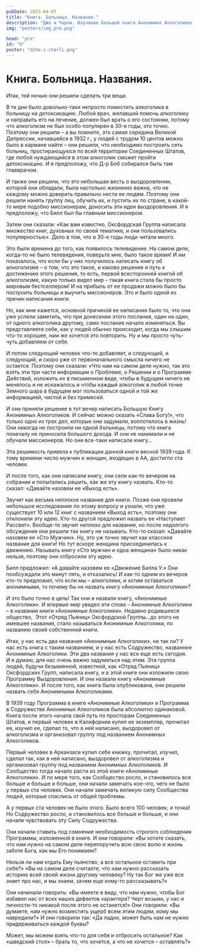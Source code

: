 ```yaml
---
pubDate: 2023-04-07
title: "Книга. Больница. Названия."
description: "Джо и Чарли. Изучение Большой книги Анонимных Алкоголиков. (005) "
img: "posters/img_pre.png"

head: "pre"
id: "6"
poster: "dzho-i-charli.png"
---
```


# Книга. Больница. Названия.

Итак, той ночью они решили сделать три вещи.

В те дни было довольно-таки непросто поместить алкоголика в больницу на детоксикацию. Любой врач, желавший помочь алкоголику и направить его на лечение, должен был врать о его состоянии, потому что алкоголизм не был особо популярен в 30-е годы, это точно. Поэтому они решили – а вы помните, это самая середина Великой Депрессии, начавшейся в 1932 г., у людей с трудом 10 центов можно было в кармане найти – они решили, что необходимо построить сеть больниц, простирающуюся по всей территории Соединенных Штатов, где любой нуждающийся в этом алкоголик сможет пройти детоксикацию. И я предположу, что Д-р Боб собирался быть там главврачом.

И также они решили, что это небольшая весть о выздоровлении, которой они обладали, была настолько жизненно важна, что не каждому можно доверить правильно нести ее людям. Поэтому они решили нанять группу лиц, обучить их, и пустить их по стране, в какой-то мере подобно миссионерам, доносить эти идеи выздоровления. И я предположу, что Билл был бы главным миссионером.

Затем они сказали: «Как вам известно, Оксфордская Группа написала множество книг, духовных по своей тематике, и они пользовались популярностью». Дело в том, что в 30-е годы люди читали много.

Это были времена до того, как появилось телевидение. На самом деле, когда-то не было телевидения, поверьте мне, было такое время! И им показалось, что если бы у них получилось написать книгу об алкоголизме – о том, что это такое, и каково решение и путь к достижению этого решения, то есть, первой всесторонней книгой об алкоголизме, какую только видел мир – такая книга стала бы просто мировым бестселлером! И на прибыль от ее продажи можно было бы построить больницы и выучить миссионеров. Это и было одной из причин написания книги.

Но, как мне кажется, основной причиной ее написания было то, что они уже успели заметить, что при донесении этого послания, один на один, от одного алкоголика другому, само послание начало изменяться. Вы представляете себе, как у людей обычно происходит, когда мы слышим что-то хорошее, нам же хочется это повторить. Ну и мы просто чуть-чуть добавляем от себя.

И потом следующий человек что-то добавляет, и следующий, и следующий, и скоро уже от первоначального смысла ничего не остается. Поэтому они сказали: «Что нам на самом деле нужно, так это взять эти три части информации о Проблеме, о Решении и о Программе Действий, изложить их в письменном виде, чтобы в будущем ничего не менялось и не искажалось и чтобы каждый алкоголик в любой точке Земного шара в будущем мог пользоваться одной и той же информацией, чистой и без примесей.

И они приняли решение в тот вечер написать Большую Книгу Анонимных Алкоголиков. И сейчас можно сказать «Слава Богу!», что только одно из трех дел, которые они задумали, воплотилось в жизнь! Они никогда не построили ни одной больницы, потому что книга поначалу не приносила большого дохода. И они не нанимали и не обучали миссионеров. Но они все-таки написали книгу…

Эта решимость привела к публикации данной книги весной 1939 года. К тому времени число мужчин и женщин, входящих в АА, достигло ста человек.

И после того, как они написали книгу, они сели как-то вечером на собрании и попытались решить, как же эту книгу назвать. Кто-то сказал: «Давайте назовем ее «Выход есть».

Звучит как весьма неплохое название для книги. Позже они провели небольшое исследование по этому вопросу и узнали, что уже существует 10 или 12 книг с названием «Выход есть», поэтому они отклонили эту идею. Кто-то другой предложил назвать ее «Наступает Рассвет». Вообще-то звучит неплохо для названия, но после недолгого обсуждения они решили так книгу не называть. Кто-то сказал: «Давайте назовем ее «Сто Мужчин». Ну, это уж точно звучит как классное название для книги! Но тут вскоре женщина присоединилась к движению. Называть книгу «Сто мужчин и одна женщина» было никак нельзя, поэтому они отбросили эту идею.

Билл предложил: «А давайте назовем ее «Движение Билла У.» Они пообсуждали это минут пять, и отказались! И как-то одним из вечеров кто-то предложил, что если мы – алкоголики, и хотим оставаться анонимными, то почему бы не назвать книгу «Анонимные Алкоголики»?

И это было точно в цель! Так они и назвали книгу, «Анонимные Алкоголики». И впервые мир увидел эти слова – Анонимные Алкоголики – в названии книги «Анонимные Алкоголики».
Недавно родившееся общество,  Этот «Отряд Пьяниц» Оксфордской Группы…до этого не имевшее названия, стало называться Анонимные Алкоголики, по названию своей собственной книги.

Итак, у нас есть два названия «Анонимные Алкоголики», не так ли? У нас есть книга с таким названием, и у нас есть Содружество, названное Анонимные Алкоголики. Эти два названия у нас все еще есть сегодня.
И я думаю, для нас очень важно задуматься над этим. Эта группа людей, будучи безымянной, известной, как «Отряд Пьяниц» Оксфордских Групп, написала книгу, и в этой книге они изложили свою Программу Выздоровления. И они назвали книгу «Анонимные Алкоголики». И после того, как книга была опубликована, они решили назвать себя Анонимными Алкоголиками.

В 1939 году Программа в книге «Анонимные Алкоголики» и Программа в Содружестве Анонимных Алкоголиков была абсолютно одинаковой. Книга после этого начала свой путь по просторам Соединенных Штатов, и первый человек в Калифорнии купил ее экземпляр, прочитал ее, изучил ее, сделал то, что в ней написано, выздоровел от алкоголизма и организовал группу под названием Анонимных Алкоголиков.

Первый человек в Арканзасе купил себе книжку, прочитал, изучил, сделал так, как в ней написано, выздоровел от алкоголизма и организовал группу под названием Анонимных Алкоголиков. И Сообщество тогда начало расти из этой книги «Анонимные Алкоголики».
И по мере того, как Сообщество росло, и становилось все больше и больше и больше, они начали замечать кое-что, чего не было у первых ста человек. Они начали замечать великую силу Сообщества людей, которые спаслись от общей проблемы.

А у первых ста человек не было этого. Было всего 100 человек, и точка! Но Содружество росло, и становилось все больше и больше, и они начали чувствовать эту Силу Содружества.

Они начали ставить под сомнение необходимость строгого соблюдения Программы, изложенной в книге. И они говорили: «Вы хотите сказать, что нам нужно на самом деле перепоручить всю свою волю и жизнь заботе Бога, как мы Его понимаем?

Нельзя ли нам отдать Ему пьянство, а все остальное оставить при себе?» «Вы на самом деле считаете, что нам нужно рассказать историю всей своей жизни другому человеку? Ну так Бог же уже все знает про нас, и мы знаем, зачем еще кому-то рассказывать?»

Они начинали говорить: «Вы имеете в виду, что нам нужно, чтобы Бог избавил нас от всех наших дефектов характера? Черт возьми, у нас и личности-то никакой после этого не останется!» Они говорили: «Вы думаете, нам нужно возместить ущерб всем этим людям, кому мы навредили?» И они говорили так: «Да ладно, может быть нам не нужно придерживаться каждой буквы?

Может, мы можем взять что-то для себя и отбросить остальное? Как «шведский стол» – брать то, что хочется, а что не хочется – оставлять?»
